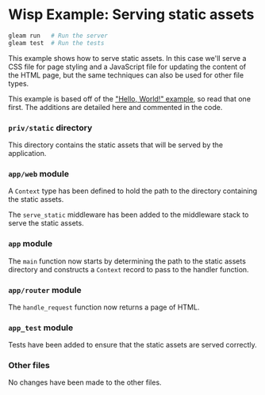 # Wisp Example: Serving static assets

```sh
gleam run   # Run the server
gleam test  # Run the tests
```

This example shows how to serve static assets. In this case we'll serve
a CSS file for page styling and a JavaScript file for updating the content
of the HTML page, but the same techniques can also be used for other file types.

This example is based off of the ["Hello, World!" example][hello], so read that
one first. The additions are detailed here and commented in the code.

[hello]: https://github.com/lpil/wisp/tree/main/examples/01-routing

### `priv/static` directory

This directory contains the static assets that will be served by the application.

### `app/web` module

A `Context` type has been defined to hold the path to the directory containing
the static assets.

The `serve_static` middleware has been added to the middleware stack to serve
the static assets.

### `app` module

The `main` function now starts by determining the path to the static assets
directory and constructs a `Context` record to pass to the handler function.

### `app/router` module

The `handle_request` function now returns a page of HTML.

### `app_test` module

Tests have been added to ensure that the static assets are served correctly.

### Other files

No changes have been made to the other files.
